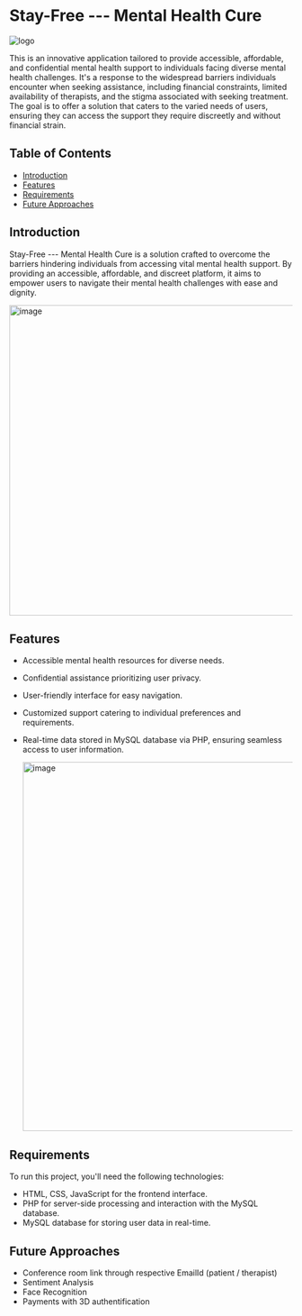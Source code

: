 # Stay-Free --- Mental Health Cure

  ![logo](https://github.com/richayadav03/Stay_Free-Mental_Health_Cure/assets/124400638/824c7037-853e-4dac-a01a-c311ba38fab8)

This is an innovative application tailored to provide accessible, affordable, and confidential mental health support to individuals facing diverse mental health challenges. It's a response to the widespread barriers individuals encounter when seeking assistance, including financial constraints, limited availability of therapists, and the stigma associated with seeking treatment. The goal is to offer a solution that caters to the varied needs of users, ensuring they can access the support they require discreetly and without financial strain.

## Table of Contents

- [Introduction](#introduction)
- [Features](#features)
- [Requirements](#requirements)
- [Future Approaches](#future)

## Introduction

Stay-Free --- Mental Health Cure is a solution crafted to overcome the barriers hindering individuals from accessing vital mental health support. By providing an accessible, affordable, and discreet platform, it aims to empower users to navigate their mental health challenges with ease and dignity.

<img width="551" alt="image" src="https://github.com/richayadav03/Stay_Free-Mental_Health_Cure/assets/124400638/344fcca6-0184-4646-a4c2-1e57a5a738ca">

## Features

- Accessible mental health resources for diverse needs.
- Confidential assistance prioritizing user privacy.
- User-friendly interface for easy navigation.
- Customized support catering to individual preferences and requirements.
- Real-time data stored in MySQL database via PHP, ensuring seamless access to user information.
  
  <img width="655" alt="image" src="https://github.com/richayadav03/Stay_Free-Mental_Health_Cure/assets/124400638/19098c36-5d8c-4d2c-b095-1ce4b6178db4">

## Requirements

To run this project, you'll need the following technologies:

- HTML, CSS, JavaScript for the frontend interface.
- PHP for server-side processing and interaction with the MySQL database.
- MySQL database for storing user data in real-time.

## Future Approaches

- Conference room link through respective EmailId (patient / therapist)
- Sentiment Analysis
- Face Recognition
- Payments with 3D authentification
